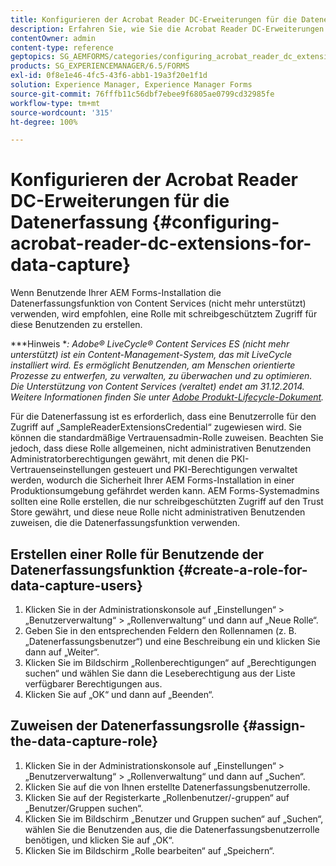 ```yaml
---
title: Konfigurieren der Acrobat Reader DC-Erweiterungen für die Datenerfassung
description: Erfahren Sie, wie Sie die Acrobat Reader DC-Erweiterungen für die Datenerfassung konfigurieren.
contentOwner: admin
content-type: reference
geptopics: SG_AEMFORMS/categories/configuring_acrobat_reader_dc_extensions
products: SG_EXPERIENCEMANAGER/6.5/FORMS
exl-id: 0f8e1e46-4fc5-43f6-abb1-19a3f20e1f1d
solution: Experience Manager, Experience Manager Forms
source-git-commit: 76fffb11c56dbf7ebee9f6805ae0799cd32985fe
workflow-type: tm+mt
source-wordcount: '315'
ht-degree: 100%

---
```


# Konfigurieren der Acrobat Reader DC-Erweiterungen für die Datenerfassung {#configuring-acrobat-reader-dc-extensions-for-data-capture}

Wenn Benutzende Ihrer AEM Forms-Installation die Datenerfassungsfunktion von Content Services (nicht mehr unterstützt) verwenden, wird empfohlen, eine Rolle mit schreibgeschütztem Zugriff für diese Benutzenden zu erstellen.

***Hinweis **: Adobe® LiveCycle® Content Services ES (nicht mehr unterstützt) ist ein Content-Management-System, das mit LiveCycle installiert wird. Es ermöglicht Benutzenden, am Menschen orientierte Prozesse zu entwerfen, zu verwalten, zu überwachen und zu optimieren. Die Unterstützung von Content Services (veraltet) endet am 31.12.2014. Weitere Informationen finden Sie unter [Adobe Produkt-Lifecycle-Dokument](https://helpx.adobe.com/de/support/programs/eol-matrix.html).*

Für die Datenerfassung ist es erforderlich, dass eine Benutzerrolle für den Zugriff auf „SampleReaderExtensionsCredential“ zugewiesen wird. Sie können die standardmäßige Vertrauensadmin-Rolle zuweisen. Beachten Sie jedoch, dass diese Rolle allgemeinen, nicht administrativen Benutzenden Administratorberechtigungen gewährt, mit denen die PKI-Vertrauenseinstellungen gesteuert und PKI-Berechtigungen verwaltet werden, wodurch die Sicherheit Ihrer AEM Forms-Installation in einer Produktionsumgebung gefährdet werden kann. AEM Forms-Systemadmins sollten eine Rolle erstellen, die nur schreibgeschützten Zugriff auf den Trust Store gewährt, und diese neue Rolle nicht administrativen Benutzenden zuweisen, die die Datenerfassungsfunktion verwenden.

## Erstellen einer Rolle für Benutzende der Datenerfassungsfunktion {#create-a-role-for-data-capture-users}

1. Klicken Sie in der Administrationskonsole auf „Einstellungen“ > „Benutzerverwaltung“ > „Rollenverwaltung“ und dann auf „Neue Rolle“.
1. Geben Sie in den entsprechenden Feldern den Rollennamen (z. B. „Datenerfassungsbenutzer“) und eine Beschreibung ein und klicken Sie dann auf „Weiter“.
1. Klicken Sie im Bildschirm „Rollenberechtigungen“ auf „Berechtigungen suchen“ und wählen Sie dann die Leseberechtigung aus der Liste verfügbarer Berechtigungen aus.
1. Klicken Sie auf „OK“ und dann auf „Beenden“.

## Zuweisen der Datenerfassungsrolle {#assign-the-data-capture-role}

1. Klicken Sie in der Administrationskonsole auf „Einstellungen“ > „Benutzerverwaltung“ > „Rollenverwaltung“ und dann auf „Suchen“.
1. Klicken Sie auf die von Ihnen erstellte Datenerfassungsbenutzerrolle.
1. Klicken Sie auf der Registerkarte „Rollenbenutzer/-gruppen“ auf „Benutzer/Gruppen suchen“.
1. Klicken Sie im Bildschirm „Benutzer und Gruppen suchen“ auf „Suchen“, wählen Sie die Benutzenden aus, die die Datenerfassungsbenutzerrolle benötigen, und klicken Sie auf „OK“.
1. Klicken Sie im Bildschirm „Rolle bearbeiten“ auf „Speichern“.
